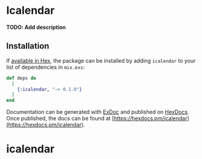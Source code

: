 # Icalendar

**TODO: Add description**

## Installation

If [available in Hex](https://hex.pm/docs/publish), the package can be installed
by adding `icalendar` to your list of dependencies in `mix.exs`:

```elixir
def deps do
  [
    {:icalendar, "~> 0.1.0"}
  ]
end
```

Documentation can be generated with [ExDoc](https://github.com/elixir-lang/ex_doc)
and published on [HexDocs](https://hexdocs.pm). Once published, the docs can
be found at [https://hexdocs.pm/icalendar](https://hexdocs.pm/icalendar).

# icalendar
